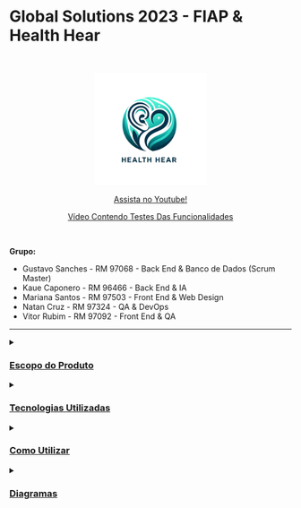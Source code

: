 # **Global Solutions 2023 - FIAP & Health Hear**
<br />
<p align="center">
  <img src="HealthHear.png" alt="HealthHear" width=200>
</p>

<p align="center">
  <a href="https://www.youtube.com/watch?v=-MF4UsdPNVo" target="blank" style="text-align: center; display: block;">Assista no Youtube!</a>
</p>

<p align="center">
  <a href="https://www.youtube.com/watch?v=Fw51SMWi-k8" target="blank" style="text-align: center; display: block;">Vídeo Contendo Testes Das Funcionalidades</a>
</p>

<br />

**Grupo:**
- Gustavo Sanches - RM 97068 - Back End & Banco de Dados (Scrum Master)
- Kaue Caponero - RM 96466 - Back End & IA
- Mariana Santos - RM 97503 - Front End & Web Design
- Natan Cruz - RM 97324 - QA & DevOps 
- Vitor Rubim - RM 97092 - Front End & QA

<hr/>

<details>
  <summary><h3><u>Escopo do Produto</u></h3></summary>

  <details>
    <summary><h4><u>Problema a Solucionar</u></h4></summary>
      <p>A saúde representa um dos fundamentos essenciais da existência humana, exercendo não apenas impacto direto sobre nossa qualidade de vida, mas também moldando nossa capacidade de concretizar sonhos, aspirações e potencial criativo. Incontestavelmente, o futuro da saúde figura como uma das preocupações mais urgentes na sociedade contemporânea.</p>
      <p>Lamentavelmente, atualmente, deparamo-nos com relatos frequentes de pacientes que experimentaram situações adversas envolvendo profissionais da saúde. Observamos casos de negligência, má conduta, comportamento antiético e, em algumas instâncias, práticas criminosas. Mesmo que tais incidentes não representem a norma entre os profissionais de saúde, sua ocorrência é suficiente para gerar insegurança, levando pessoas a desistirem de procedimentos e consultas cruciais para sua saúde. O cerne do problema reside na escassez de transparência e informações confiáveis no âmbito da saúde, resultando em experiências negativas para os pacientes e, consequentemente, na renúncia a cuidados essenciais.</p>
      <p>Diante desse cenário, torna-se imperativa a promoção da transparência e o acesso a informações confiáveis no universo da saúde. Os pacientes anseiam por detalhes aprofundados sobre os profissionais de saúde antes de se submeterem a consultas e tratamentos, enfrentando, no entanto, a carência de plataformas especializadas dedicadas a essa forma de avaliação. É nesse contexto que a HealthHear emerge como resposta a essa lacuna, proporcionando um espaço dedicado à compartilhamento de experiências reais e verificadas com médicos. Essa abordagem visa, sobretudo, promover a confiança dos pacientes nos serviços de saúde, destacando-se como uma medida crucial na prevenção de crimes e mal conduta por parte dos profissionais da saúde.</p>
  </details>
  
  <details>
    <summary><h4><u>Solução Proposta</u></h4></summary>
      <p>O projeto HealthHear consiste em um aplicativo móvel para promover a transparência, segurança, apoio ao paciente e incentivar a melhora na conduta de profissionais da saúde. A ideia baseia-se em possibilitar que usuários cadastrem feedbacks e/ou denúncias à médicos de forma anônima ou não. Qualquer usuário pode visualizar essas denúncias e feedbacks e caso o profissional da saúde se cadastre, ele também pode responder a denúncias e feedbacks relacionados ao seu registro (CRM, CRO, CRN etc.).</p>
      <p>Desta forma, utilizamos a tecnologia acessível e inovadora que é o desenvolvimento de aplicações móveis e promovemos a transparência, segurança e apoio ao paciente na sua jornada em busca da saúde. Além disso, também incentivamos profissionais a serem mais cautelosos em suas consultas e manter sempre o respeito e o cuidado necessário ao paciente.</p>
      <p>Com os pacientes seguros e confiantes, consequentemente eles serão incentivados a cuidar melhor de sua saúde e buscar tratamentos, consultas e procedimentos com profissionais de qualidade e confiança, promovendo a saúde de forma geral.</p>
  </details>

  <details>
     <summary><h4><u>Escopo do Projeto</u></h4></summary>
      <p><b>Cadastro e Autenticação de Usuários:</b> Permitir que usuários criem perfis e acessem o aplicativo de forma segura.</p>
      <p><b>Sistema de Feedback e Denúncia:</b> Possibilitar que os usuários avaliem e reportem condutas de profissionais da saúde, incluindo a opção de denúncias anônimas.</p>
      <p><b>Visualização de Feedbacks e Respostas:</b> Disponibilizar um sistema onde feedbacks e denúncias possam ser visualizados publicamente, com espaço para respostas dos profissionais avaliados.</p>
      <p><b>Interface Amigável e Acessível:</b> Desenvolver uma interface de usuário intuitiva e acessível para todas as idades e níveis de habilidade técnica.</p>
      <p><b>Relatórios e Análises de Dados:</b> Gerar relatórios estatísticos e análises de dados para entender tendências e padrões nas avaliações.</p>
  </details>

  <details>
     <summary><h4><u>Fora do Escopo</u></h4></summary>
      <p><b>Consultas Médicas Online:</b> O aplicativo não fornecerá funcionalidades para consultas médicas ou aconselhamento de saúde online.</p>
      <p><b>Venda de Medicamentos:</b> Não será uma plataforma para a venda ou prescrição de medicamentos.</p>
      <p><b>Serviços de Emergência:</b> HealthHear não substitui serviços de emergência e não deve ser usado em situações de urgência médica.</p>
      <p><b>Garantia de Qualidade Médica:</b> O aplicativo não avaliará as qualificações ou competências médicas dos profissionais.</p>
      <p><b>Resolução de Conflitos Legais:</b> Não atuará como uma entidade mediadora em disputas legais ou questões jurídicas entre pacientes e profissionais de saúde.</p>
  </details>
</details>

<details>
  <summary><h3><u>Tecnologias Utilizadas</u></h3></summary>
  <h4>Backend</b></h4>
  <p>
    <img alt="Java" src="https://img.shields.io/badge/Java-ED8B00?style=flat&logo=openjdk&logoColor=white">
    <img alt="Spring" src="https://img.shields.io/badge/Spring-6DB33F?style=flat&logo=spring&logoColor=white">
  </p>
  <h4>Front-end</h4>
  <p style="text-align:center;">
    <img alt="React Native" src="https://img.shields.io/badge/React_Native-20232A?style=flat&logo=react&logoColor=61DAFB">
    <img alt="TypeScript"  src="https://img.shields.io/badge/TypeScript-007ACC?style=flat&logo=typescript&logoColor=white">
    <img alt="Styled Components" src="https://img.shields.io/badge/styled--components-DB7093?style=flat&logo=styled-components&logoColor=white">
  </p>
  <h4>Controle de Versão</h4>
  <p style="text-align:center;">
    <img alt="Git" src="https://img.shields.io/badge/GIT-%23F05033.svg?&style=flat&logo=git&logoColor=white">
    <img alt="GitHub" src="https://img.shields.io/badge/GITHUB-%23121011.svg?&style=flat&logo=github&logoColor=white">
  </p>
  <h4>IDEs e Ferramentas</h4>
  <p style="text-align:center;">
    <img alt="Oracle" src="https://img.shields.io/badge/Oracle-F80000?style=flat&logo=Oracle&logoColor=white">
    <img alt="Visual Studio Code" src="https://img.shields.io/badge/Visual_Studio_Code-0078D4?style=flat&logo=visual%20studio%20code&logoColor=white">
    <img alt="IntelliJ" src= "https://img.shields.io/badge/IntelliJ_IDEA-000000.svg?style=flat&logo=intellij-idea&logoColor=white">
    <img alt="Insomnia" src = "https://img.shields.io/badge/Insomnia-black?style=flat&logo=insomnia&logoColor=5849BE">
    <img alt="Google Colab" src="https://img.shields.io/badge/Colab-F9AB00?style=flat&logo=googlecolab&color=white">
  </p>
</details>

<details>
  <summary><h3><u>Como Utilizar</u></h3></summary>

Antes de tudo, você precisa ter instalado em sua máquina as seguintes ferramentas:
[Git](https://git-scm.com), [Java](https://www.java.com/pt-BR/).

Além disso, é bom ter um editor para trabalhar com o código, como [VSCode](https://code.visualstudio.com/) ou [IntelliJ](https://www.jetbrains.com/pt-br/idea/).

O projeto é divido em duas partes:

- 🎲 Backend (Servidor)
- 📱 Mobile (Aplicativo)

##### 👉 **_Backend:_**

#### Opção 01:
Siga as instruções abaixo para gerar o arquivo JAR a partir do código-fonte e executá-lo.

1. Clone o repositório ou baixe o código-fonte do projeto para o seu computador.
2. Navegue até a raiz do projeto, onde o arquivo `pom.xml` está localizado.
3. Nesta pasta você encontrará o arquivo applicattion.properties.
4. Caso queira testar com o banco H2, deixe a linha spring.profiles.active=${PROFILE:dev}, caso deseje testar com o banco Oracle, deixa a linha spring.profiles.active=${PROFILE:prod}
5. Caso escolha o Oracle, adicionar as variáveis de ambiente em sua máquina, sendo que os campos e valores são:
   5.1. DB_URL: url do banco oracle
   5.2. DB_USER: usuario do banco oracle
   5.3. DB_PASS: senha do banco oracle
7. Abra o terminal ou prompt de comando nesta mesma localização (onde contém o pom.xml).
8. Execute o seguinte comando para compilar o projeto e gerar o arquivo JAR:
   
```bash
$ mvn clean package
```

Este comando irá limpar o projeto (remove arquivos compilados anteriores), compila o código-fonte e empacota o resultado em um arquivo JAR dentro do diretório `target`.

9. Após a conclusão do processo, você encontrará o arquivo JAR gerado no diretório `target`.

### Executando o Arquivo JAR
10. Navegue até o diretório `target` que contém o novo arquivo JAR.
11. Execute o arquivo JAR usando o comando:

```bash
$ java -jar health.hear-0.0.1-SNAPSHOT.jar
```

Solução de Problemas:
- Se ocorrerem erros durante a compilação ou geração do JAR, verifique se todas as dependências estão corretas e disponíveis.
- Caso receba mensagens de erro ao tentar executar o arquivo JAR, assegure-se de que está utilizando a versão correta do Java e que todas as variáveis de ambiente estão devidamente configuradas.

#### Opção 02:
Navegue até o projeto maven:

```bash
$ cd '.\Digital Business Enablement\HealthHear-api\'
```

Abra o projeto maven em seu editor e execute o arquivo main: HealthHearApplicattion.java

Aguarde a inicialização do servidor até a exibição da mensagem: 

```bash
HealthHear app started with endpoints available as http://localhost:8080
Hit Ctrl-C to stop it....
```

Abra o seu navegador e navegue até [http://localhost:8080](http://localhost:8080)

##### 👉 **_Mobile:_**

Antes de mais nada, é necessário alterar o arquivo `Hybrid Mobile App Development/app/src/services/api.ts` na linha 20, trocando para o IP da sua máquina e lembrando-se de manter a porta `8080`:
```bash
  const api = axios.create({
    baseURL: 'http://192.168.123.45:8080',
  }) as APIInstanceProps;
```

Depois navegue até o projeto mobile:

```bash
$ cd '.\Hybrid Mobile App Development\app'
```

Instale as dependências
```bash
$ yarn
```

Abra o projeto mobile em seu editor e execute o seguinte comando:
```bash
$ yarn start
```
</details>

<details>
  <summary><h3><u>Diagramas</u></h3></summary>
  
  <details>
  <summary><h4><u>Diagrama Entidade Relacionamento (DER)</u></h4></summary>
  <br />
  <p align="center">
    <img src="Database Applicattion Development/DER.png" alt="DER">
  </p>
  </details>

  <details>
  <summary><h4><u>Modelo Entidade Relacionamento (MER)</u></h4></summary>
  <br />
  <p align="center">
    <img src="Database Applicattion Development/MER.png" alt="MER">
  </p>
  <br />
  </details>

  <details>
  <summary><h4><u>Diagrama de Classes (UML)</u></h4></summary>
  <br />
  <p align="center">
    <img src="Digital Business Enablement/HealthHear-api/Documentacao/UML.png" alt="UML">
  </p>
  <br />
  </details>
  
</details>
